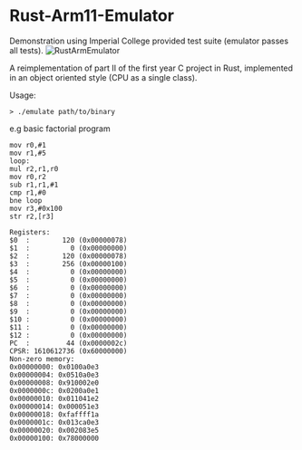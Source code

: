 # Rust-Arm11-Emulator

Demonstration using Imperial College provided test suite (emulator passes all tests).
![RustArmEmulator](https://user-images.githubusercontent.com/44177991/127509526-1d280afa-4c09-4cc7-833a-db859dc60d95.gif)

A reimplementation of part II of the first year C project in Rust, implemented in an object oriented style (CPU as a single class).

Usage:
```
> ./emulate path/to/binary
```

e.g basic factorial program
```
mov r0,#1
mov r1,#5
loop:
mul r2,r1,r0
mov r0,r2
sub r1,r1,#1
cmp r1,#0
bne loop
mov r3,#0x100
str r2,[r3]
```
```
Registers:
$0  :        120 (0x00000078)
$1  :          0 (0x00000000)
$2  :        120 (0x00000078)
$3  :        256 (0x00000100)
$4  :          0 (0x00000000)
$5  :          0 (0x00000000)
$6  :          0 (0x00000000)
$7  :          0 (0x00000000)
$8  :          0 (0x00000000)
$9  :          0 (0x00000000)
$10 :          0 (0x00000000)
$11 :          0 (0x00000000)
$12 :          0 (0x00000000)
PC  :         44 (0x0000002c)
CPSR: 1610612736 (0x60000000)
Non-zero memory:
0x00000000: 0x0100a0e3
0x00000004: 0x0510a0e3
0x00000008: 0x910002e0
0x0000000c: 0x0200a0e1
0x00000010: 0x011041e2
0x00000014: 0x000051e3
0x00000018: 0xfaffff1a
0x0000001c: 0x013ca0e3
0x00000020: 0x002083e5
0x00000100: 0x78000000
```
